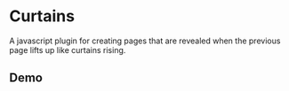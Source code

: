 Curtains
========

A javascript plugin for creating pages that are revealed when the previous page lifts up like curtains rising.

Demo
----

